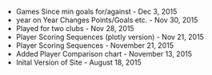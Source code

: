  * Games Since min goals for/against - Dec 3, 2015
 * year on Year Changes Points/Goals etc. - Nov 30, 2015
 * Played for two clubs - Nov 28, 2015
 * Player Scoring Sequences (plotly version) - Nov 21, 2015
 * Player Scoring Sequences - November 21, 2015
 * Added Player Comparison chart - November 13, 2015
 * Inital Version of Site - August 18, 2015